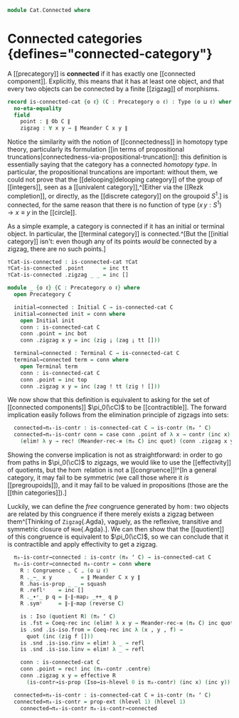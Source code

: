 <!--
```agda
open import Cat.Instances.StrictCat.Cohesive
open import Cat.Instances.Shape.Terminal
open import Cat.Instances.Localisation
open import Cat.Diagram.Terminal
open import Cat.Diagram.Initial
open import Cat.Prelude

open Precategory
open Congruence
open Functor
```
-->

```agda
module Cat.Connected where
```

# Connected categories {defines="connected-category"}

A [[precategory]] is **connected** if it has exactly one [[connected
component]]. Explicitly, this means that it has at least one object, and
that every two objects can be connected by a finite [[zigzag]] of
morphisms.

```agda
record is-connected-cat {o ℓ} (C : Precategory o ℓ) : Type (o ⊔ ℓ) where
  no-eta-equality
  field
    point : ∥ Ob C ∥
    zigzag : ∀ x y → ∥ Meander C x y ∥
```

Notice the similarity with the notion of [[connectedness]] in homotopy
type theory, particularly its formulation [[in terms of propositional
truncations|connectedness-via-propositional-truncation]]: this
definition is essentially saying that the category has a connected
*homotopy type*. In particular, the propositional truncations are
important: without them, we could not prove that the
[[delooping|delooping category]] of the group of [[integers]], seen as a
[[univalent category]],^[Either via the [[Rezk completion]], or
directly, as the [[discrete category]] on the groupoid $S^1$.] is
connected, for the same reason that there is no function of type $(x\,y
: S^1) \to x \equiv y$ in the [[circle]].

<!--
```agda
open is-connected-cat

private unquoteDecl eqv = declare-record-iso eqv (quote is-connected-cat)

unquoteDecl hl-is-connected-cat = declare-record-hlevel 1 hl-is-connected-cat (quote is-connected-cat)
```
-->

As a simple example, a category is connected if it has an initial or
terminal object. In particular, the [[terminal category]] is
connected.^[But the [[initial category]] isn't: even though any of its
points *would* be connected by a zigzag, there are no such points.]

```agda
⊤Cat-is-connected : is-connected-cat ⊤Cat
⊤Cat-is-connected .point      = inc tt
⊤Cat-is-connected .zigzag _ _ = inc []

module _ {o ℓ} {C : Precategory o ℓ} where
  open Precategory C

  initial→connected : Initial C → is-connected-cat C
  initial→connected init = conn where
    open Initial init
    conn : is-connected-cat C
    conn .point = inc bot
    conn .zigzag x y = inc (zig ¡ (zag ¡ tt []))

  terminal→connected : Terminal C → is-connected-cat C
  terminal→connected term = conn where
    open Terminal term
    conn : is-connected-cat C
    conn .point = inc top
    conn .zigzag x y = inc (zag ! tt (zig ! []))
```

We now show that this definition is equivalent to asking for the set of
[[connected components]] $\pi_0(\cC)$ to be [[contractible]].  The
forward implication easily follows from the elimination principle of
zigzags into sets:

```agda
  connected→π₀-is-contr : is-connected-cat C → is-contr (π₀ ʻ C)
  connected→π₀-is-contr conn = case conn .point of λ x → contr (inc x)
    (elim! λ y → rec! (Meander-rec-≡ (π₀ C) inc quot) (conn .zigzag x y))
```

Showing the converse implication is not as straightforward: in order to
go from paths in $\pi_0(\cC)$ to zigzags, we would like to use the
[[effectivity]] of quotients, but the $\hom$ relation is not a
[[congruence]]!^[In a general category, it may fail to be symmetric (we
call those where it *is* [[pregroupoids]]), and it may fail to be valued
in propositions (those are the [[thin categories]]).]

Luckily, we can define the *free* congruence generated by $\hom$: two
objects are related by this congruence if there merely exists a zigzag
between them^[Thinking of `Zigzag`{.Agda}, vaguely, as the reflexive,
transitive and symmetric closure of `Hom`{.Agda}.]. We can then show
that the [[quotient]] of this congruence is equivalent to $\pi_0(\cC)$,
so we can conclude that it is contractible and apply effectivity to get
a zigzag.

```agda
  π₀-is-contr→connected : is-contr (π₀ ʻ C) → is-connected-cat C
  π₀-is-contr→connected π₀-contr = conn where
    R : Congruence ⌞ C ⌟ (o ⊔ ℓ)
    R ._∼_ x y         = ∥ Meander C x y ∥
    R .has-is-prop _ _ = squash
    R .reflᶜ    = inc []
    R ._∙ᶜ_ p q = ∥-∥-map₂ _++_ q p
    R .symᶜ     = ∥-∥-map (reverse C)

    is : Iso (quotient R) (π₀ ʻ C)
    is .fst = Coeq-rec inc (elim! λ x y → Meander-rec-≡ (π₀ C) inc quot)
    is .snd .is-iso.from = Coeq-rec inc λ (x , y , f) →
      quot (inc (zig f []))
    is .snd .is-iso.rinv = elim! λ _ → refl
    is .snd .is-iso.linv = elim! λ _ → refl

    conn : is-connected-cat C
    conn .point = rec! inc (π₀-contr .centre)
    conn .zigzag x y = effective R
      (is-contr→is-prop (Iso→is-hlevel 0 is π₀-contr) (inc x) (inc y))

  connected≃π₀-is-contr : is-connected-cat C ≃ is-contr (π₀ ʻ C)
  connected≃π₀-is-contr = prop-ext (hlevel 1) (hlevel 1)
    connected→π₀-is-contr π₀-is-contr→connected
```
